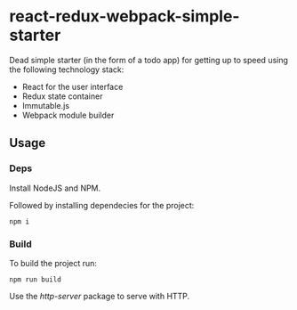 # react-redux-webpack-simple-starter

Dead simple starter (in the form of a todo app) for getting up to speed using the following technology stack:

* React for the user interface
* Redux state container
* Immutable.js
* Webpack module builder

## Usage

### Deps

Install NodeJS and NPM.

Followed by installing dependecies for the project:
```
npm i
```

### Build

To build the project run:

```
npm run build
```

Use the *http-server* package to serve with HTTP.
